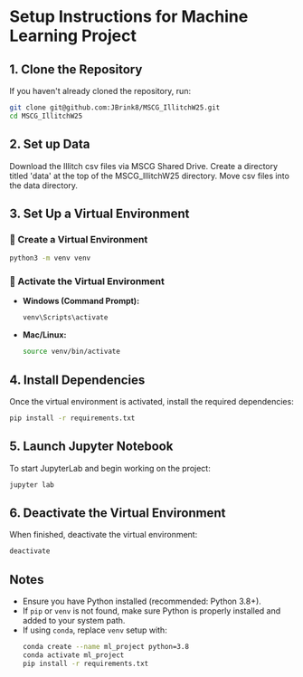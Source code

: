 # Setup Instructions for Machine Learning Project

## 1. Clone the Repository
If you haven't already cloned the repository, run:
```sh
git clone git@github.com:JBrink8/MSCG_IllitchW25.git
cd MSCG_IllitchW25
```

## 2. Set up Data
Download the Illitch csv files via MSCG Shared Drive. Create a directory titled 'data'
at the top of the MSCG_IllitchW25 directory. Move csv files into the data directory.

## 3. Set Up a Virtual Environment

### 🔹 Create a Virtual Environment
```sh
python3 -m venv venv
```

### 🔹 Activate the Virtual Environment
- **Windows (Command Prompt):**
  ```sh
  venv\Scripts\activate
  ```
- **Mac/Linux:**
  ```sh
  source venv/bin/activate
  ```

## 4. Install Dependencies
Once the virtual environment is activated, install the required dependencies:
```sh
pip install -r requirements.txt
```

## 5. Launch Jupyter Notebook
To start JupyterLab and begin working on the project:
```sh
jupyter lab
```

## 6. Deactivate the Virtual Environment
When finished, deactivate the virtual environment:
```sh
deactivate
```

## Notes
- Ensure you have Python installed (recommended: Python 3.8+).
- If `pip` or `venv` is not found, make sure Python is properly installed and added to your system path.
- If using `conda`, replace `venv` setup with:
  ```sh
  conda create --name ml_project python=3.8
  conda activate ml_project
  pip install -r requirements.txt
  ```

